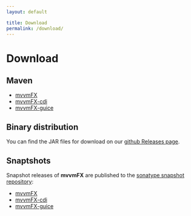```yaml
---
layout: default

title: Download
permalink: /download/
---
```


# Download

## Maven

- [mvvmFX](http://search.maven.org/#search%7Cga%7C1%7Cmvvmfx)
- [mvvmFX-cdi](http://search.maven.org/#search%7Cga%7C1%7Cmvvmfx-cdi)
- [mvvmFX-guice](http://search.maven.org/#search%7Cga%7C1%7Cmvvmfx-guice)

## Binary distribution

You can find the JAR files for download on our [github Releases page](https://github.com/sialcasa/mvvmFX/releases).


## Snaptshots

Snapshot releases of **mvvmFX** are published to the [sonatype snapshot repository](https://oss.sonatype.org/content/repositories/snapshots/):

- [mvvmFX](https://oss.sonatype.org/content/repositories/snapshots/de/saxsys/mvvmFX/)
- [mvvmFX-cdi](https://oss.sonatype.org/content/repositories/snapshots/de/saxsys/mvvmFX-cdi/)
- [mvvmFX-guice](https://oss.sonatype.org/content/repositories/snapshots/de/saxsys/mvvmFX-guice/)
